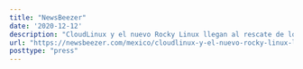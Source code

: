 ```yaml
---
title: "NewsBeezer"
date: '2020-12-12'
description: "CloudLinux y el nuevo Rocky Linux llegan al rescate de los usuarios de CentOS después del volante de Red Hat"
url: "https://newsbeezer.com/mexico/cloudlinux-y-el-nuevo-rocky-linux-llegan-al-rescate-de-los-usuarios-de-centos-despues-del-volante-de-red-hat/"
posttype: "press"
---
```

